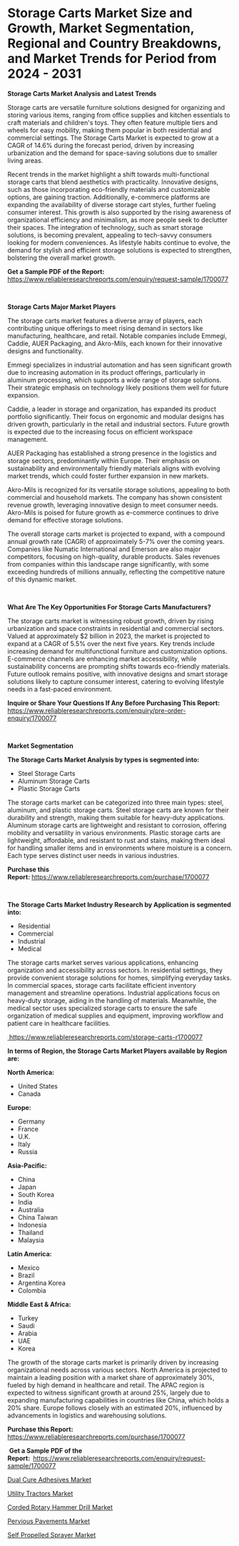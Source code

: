 <p><h1>Storage Carts Market Size and Growth, Market Segmentation, Regional and Country Breakdowns, and Market Trends for Period from 2024 -  2031</h1></p><p><strong>Storage Carts Market Analysis and Latest Trends</strong></p>
<p><p>Storage carts are versatile furniture solutions designed for organizing and storing various items, ranging from office supplies and kitchen essentials to craft materials and children's toys. They often feature multiple tiers and wheels for easy mobility, making them popular in both residential and commercial settings. The Storage Carts Market is expected to grow at a CAGR of 14.6% during the forecast period, driven by increasing urbanization and the demand for space-saving solutions due to smaller living areas.</p><p>Recent trends in the market highlight a shift towards multi-functional storage carts that blend aesthetics with practicality. Innovative designs, such as those incorporating eco-friendly materials and customizable options, are gaining traction. Additionally, e-commerce platforms are expanding the availability of diverse storage cart styles, further fueling consumer interest. This growth is also supported by the rising awareness of organizational efficiency and minimalism, as more people seek to declutter their spaces. The integration of technology, such as smart storage solutions, is becoming prevalent, appealing to tech-savvy consumers looking for modern conveniences. As lifestyle habits continue to evolve, the demand for stylish and efficient storage solutions is expected to strengthen, bolstering the overall market growth.</p></p>
<p><strong>Get a Sample PDF of the Report:&nbsp;</strong> <a href="https://www.reliableresearchreports.com/enquiry/request-sample/1700077?utm_campaign=40&utm_medium=2&utm_source=Github&utm_content=ia&utm_term=21102024&utm_id=storage-carts">https://www.reliableresearchreports.com/enquiry/request-sample/1700077</a></p>
<p>&nbsp;</p>
<p><strong>Storage Carts Major Market Players</strong></p>
<p><p>The storage carts market features a diverse array of players, each contributing unique offerings to meet rising demand in sectors like manufacturing, healthcare, and retail. Notable companies include Emmegi, Caddie, AUER Packaging, and Akro-Mils, each known for their innovative designs and functionality.</p><p>Emmegi specializes in industrial automation and has seen significant growth due to increasing automation in its product offerings, particularly in aluminum processing, which supports a wide range of storage solutions. Their strategic emphasis on technology likely positions them well for future expansion.</p><p>Caddie, a leader in storage and organization, has expanded its product portfolio significantly. Their focus on ergonomic and modular designs has driven growth, particularly in the retail and industrial sectors. Future growth is expected due to the increasing focus on efficient workspace management.</p><p>AUER Packaging has established a strong presence in the logistics and storage sectors, predominantly within Europe. Their emphasis on sustainability and environmentally friendly materials aligns with evolving market trends, which could foster further expansion in new markets.</p><p>Akro-Mils is recognized for its versatile storage solutions, appealing to both commercial and household markets. The company has shown consistent revenue growth, leveraging innovative design to meet consumer needs. Akro-Mils is poised for future growth as e-commerce continues to drive demand for effective storage solutions.</p><p>The overall storage carts market is projected to expand, with a compound annual growth rate (CAGR) of approximately 5-7% over the coming years. Companies like Numatic International and Emerson are also major competitors, focusing on high-quality, durable products. Sales revenues from companies within this landscape range significantly, with some exceeding hundreds of millions annually, reflecting the competitive nature of this dynamic market.</p></p>
<p>&nbsp;</p>
<p><strong>What Are The Key Opportunities For Storage Carts Manufacturers?</strong></p>
<p><p>The storage carts market is witnessing robust growth, driven by rising urbanization and space constraints in residential and commercial sectors. Valued at approximately $2 billion in 2023, the market is projected to expand at a CAGR of 5.5% over the next five years. Key trends include increasing demand for multifunctional furniture and customization options. E-commerce channels are enhancing market accessibility, while sustainability concerns are prompting shifts towards eco-friendly materials. Future outlook remains positive, with innovative designs and smart storage solutions likely to capture consumer interest, catering to evolving lifestyle needs in a fast-paced environment.</p></p>
<p><strong>Inquire or Share Your Questions If Any Before Purchasing This Report:</strong> <a href="https://www.reliableresearchreports.com/enquiry/pre-order-enquiry/1700077?utm_campaign=40&utm_medium=2&utm_source=Github&utm_content=ia&utm_term=21102024&utm_id=storage-carts">https://www.reliableresearchreports.com/enquiry/pre-order-enquiry/1700077</a></p>
<p>&nbsp;</p>
<p><strong>Market Segmentation</strong></p>
<p><strong>The Storage Carts Market Analysis by types is segmented into:</strong></p>
<p><ul><li>Steel Storage Carts</li><li>Aluminum Storage Carts</li><li>Plastic Storage Carts</li></ul></p>
<p><p>The storage carts market can be categorized into three main types: steel, aluminum, and plastic storage carts. Steel storage carts are known for their durability and strength, making them suitable for heavy-duty applications. Aluminum storage carts are lightweight and resistant to corrosion, offering mobility and versatility in various environments. Plastic storage carts are lightweight, affordable, and resistant to rust and stains, making them ideal for handling smaller items and in environments where moisture is a concern. Each type serves distinct user needs in various industries.</p></p>
<p><strong>Purchase this Report:&nbsp;</strong><a href="https://www.reliableresearchreports.com/purchase/1700077?utm_campaign=40&utm_medium=2&utm_source=Github&utm_content=ia&utm_term=21102024&utm_id=storage-carts">https://www.reliableresearchreports.com/purchase/1700077</a></p>
<p>&nbsp;</p>
<p><strong>The Storage Carts Market Industry Research by Application is segmented into:</strong></p>
<p><ul><li>Residential</li><li>Commercial</li><li>Industrial</li><li>Medical</li></ul></p>
<p><p>The storage carts market serves various applications, enhancing organization and accessibility across sectors. In residential settings, they provide convenient storage solutions for homes, simplifying everyday tasks. In commercial spaces, storage carts facilitate efficient inventory management and streamline operations. Industrial applications focus on heavy-duty storage, aiding in the handling of materials. Meanwhile, the medical sector uses specialized storage carts to ensure the safe organization of medical supplies and equipment, improving workflow and patient care in healthcare facilities.</p></p>
<p><a href="https://www.reliableresearchreports.com/storage-carts-r1700077?utm_campaign=40&utm_medium=2&utm_source=Github&utm_content=ia&utm_term=21102024&utm_id=storage-carts">&nbsp;https://www.reliableresearchreports.com/storage-carts-r1700077</a></p>
<p><strong>In terms of Region, the Storage Carts Market Players available by Region are:</strong></p>
<p>
    <p> <strong> North America: </strong>
        <ul>
            <li>United States</li>
            <li>Canada</li>
        </ul>
        </p> 
    <p> <strong> Europe: </strong>
        <ul>
            <li>Germany</li>
            <li>France</li>
            <li>U.K.</li>
            <li>Italy</li>
            <li>Russia</li>
        </ul>
        </p> 
    <p> <strong> Asia-Pacific: </strong>
        <ul>
            <li>China</li>
            <li>Japan</li>
            <li>South Korea</li>
            <li>India</li>
            <li>Australia</li>
            <li>China Taiwan</li>
            <li>Indonesia</li>
            <li>Thailand</li>
            <li>Malaysia</li>
        </ul>
        </p> 
    <p> <strong> Latin America: </strong>
        <ul>
            <li>Mexico</li>
            <li>Brazil</li>
            <li>Argentina Korea</li>
            <li>Colombia</li>
        </ul>
        </p> 
    <p> <strong> Middle East & Africa: </strong>
        <ul>
            <li>Turkey</li>
            <li>Saudi</li>
            <li>Arabia</li>
            <li>UAE</li>
            <li>Korea</li>
        </ul>
    </p>
    </p>
<p><p>The growth of the storage carts market is primarily driven by increasing organizational needs across various sectors. North America is projected to maintain a leading position with a market share of approximately 30%, fueled by high demand in healthcare and retail. The APAC region is expected to witness significant growth at around 25%, largely due to expanding manufacturing capabilities in countries like China, which holds a 20% share. Europe follows closely with an estimated 20%, influenced by advancements in logistics and warehousing solutions.</p></p>
<p><strong>Purchase this Report: </strong><a href="https://www.reliableresearchreports.com/purchase/1700077?utm_campaign=40&utm_medium=2&utm_source=Github&utm_content=ia&utm_term=21102024&utm_id=storage-carts">https://www.reliableresearchreports.com/purchase/1700077</a></p>
<p>&nbsp;<strong>Get a Sample PDF of the Report:&nbsp;&nbsp;</strong><a href="https://www.reliableresearchreports.com/enquiry/request-sample/1700077?utm_campaign=40&utm_medium=2&utm_source=Github&utm_content=ia&utm_term=21102024&utm_id=storage-carts">https://www.reliableresearchreports.com/enquiry/request-sample/1700077</a></p>
<p><strong></strong></p>
<p><p><a href="https://medium.com/@thorburnr6sr/regional-adaptations-in-the-global-dual-cure-adhesives-market-trends-and-overview-2024-2031-3ac778ecd3db?postPublishedType=repub&utm_campaign=40&utm_medium=2&utm_source=Github&utm_content=ia&utm_term=21102024&utm_id=storage-carts">Dual Cure Adhesives Market</a></p><p><a href="https://www.linkedin.com/pulse/utility-tractors-market-navigating-challenges-unlocking-potential-meaac?utm_campaign=40&utm_medium=2&utm_source=Github&utm_content=ia&utm_term=21102024&utm_id=storage-carts">Utility Tractors Market</a></p><p><a href="https://www.linkedin.com/pulse/comprehensive-corded-rotary-hammer-drill-market-report-regional-myhoc?utm_campaign=40&utm_medium=2&utm_source=Github&utm_content=ia&utm_term=21102024&utm_id=storage-carts">Corded Rotary Hammer Drill Market</a></p><p><a href="https://github.com/darcy8m10dupre/Market-Research-Report-List-1/blob/main/pervious-pavements-market.md?utm_campaign=40&utm_medium=2&utm_source=Github&utm_content=ia&utm_term=21102024&utm_id=storage-carts">Pervious Pavements Market</a></p><p><a href="https://issuu.com/reportprime-2/docs/self-propelled-sprayer-market-size-_7ccb294d91c302?utm_campaign=40&utm_medium=2&utm_source=Github&utm_content=ia&utm_term=21102024&utm_id=storage-carts">Self Propelled Sprayer Market</a></p></p>